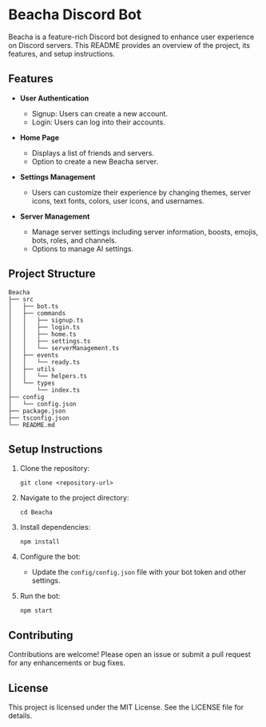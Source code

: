 # Beacha Discord Bot

Beacha is a feature-rich Discord bot designed to enhance user experience on Discord servers. This README provides an overview of the project, its features, and setup instructions.

## Features

- **User Authentication**
  - Signup: Users can create a new account.
  - Login: Users can log into their accounts.

- **Home Page**
  - Displays a list of friends and servers.
  - Option to create a new Beacha server.

- **Settings Management**
  - Users can customize their experience by changing themes, server icons, text fonts, colors, user icons, and usernames.

- **Server Management**
  - Manage server settings including server information, boosts, emojis, bots, roles, and channels.
  - Options to manage AI settings.

## Project Structure

```
Beacha
├── src
│   ├── bot.ts
│   ├── commands
│   │   ├── signup.ts
│   │   ├── login.ts
│   │   ├── home.ts
│   │   ├── settings.ts
│   │   └── serverManagement.ts
│   ├── events
│   │   └── ready.ts
│   ├── utils
│   │   └── helpers.ts
│   └── types
│       └── index.ts
├── config
│   └── config.json
├── package.json
├── tsconfig.json
└── README.md
```

## Setup Instructions

1. Clone the repository:
   ```
   git clone <repository-url>
   ```

2. Navigate to the project directory:
   ```
   cd Beacha
   ```

3. Install dependencies:
   ```
   npm install
   ```

4. Configure the bot:
   - Update the `config/config.json` file with your bot token and other settings.

5. Run the bot:
   ```
   npm start
   ```

## Contributing

Contributions are welcome! Please open an issue or submit a pull request for any enhancements or bug fixes.

## License

This project is licensed under the MIT License. See the LICENSE file for details.